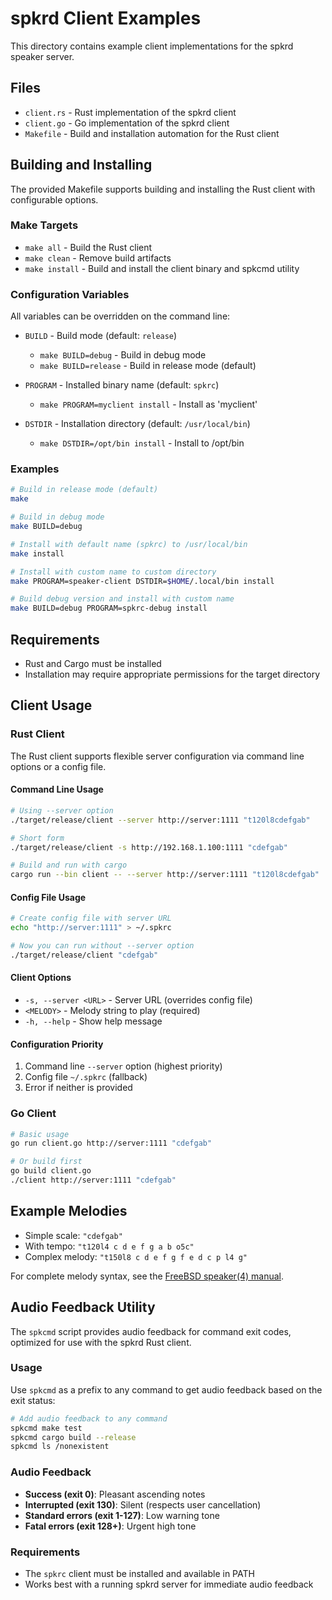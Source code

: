 # spkrd Client Examples

This directory contains example client implementations for the spkrd speaker server.

## Files

- `client.rs` - Rust implementation of the spkrd client
- `client.go` - Go implementation of the spkrd client
- `Makefile` - Build and installation automation for the Rust client

## Building and Installing

The provided Makefile supports building and installing the Rust client with configurable options.

### Make Targets

- `make all` - Build the Rust client
- `make clean` - Remove build artifacts
- `make install` - Build and install the client binary and spkcmd utility

### Configuration Variables

All variables can be overridden on the command line:

- `BUILD` - Build mode (default: `release`)
  - `make BUILD=debug` - Build in debug mode
  - `make BUILD=release` - Build in release mode (default)

- `PROGRAM` - Installed binary name (default: `spkrc`)
  - `make PROGRAM=myclient install` - Install as 'myclient'

- `DSTDIR` - Installation directory (default: `/usr/local/bin`)
  - `make DSTDIR=/opt/bin install` - Install to /opt/bin

### Examples

```bash
# Build in release mode (default)
make

# Build in debug mode
make BUILD=debug

# Install with default name (spkrc) to /usr/local/bin
make install

# Install with custom name to custom directory
make PROGRAM=speaker-client DSTDIR=$HOME/.local/bin install

# Build debug version and install with custom name
make BUILD=debug PROGRAM=spkrc-debug install
```

## Requirements

- Rust and Cargo must be installed
- Installation may require appropriate permissions for the target directory

## Client Usage

### Rust Client

The Rust client supports flexible server configuration via command line options or a config file.

#### Command Line Usage

```bash
# Using --server option
./target/release/client --server http://server:1111 "t120l8cdefgab"

# Short form
./target/release/client -s http://192.168.1.100:1111 "cdefgab"

# Build and run with cargo
cargo run --bin client -- --server http://server:1111 "t120l8cdefgab"
```

#### Config File Usage

```bash
# Create config file with server URL
echo "http://server:1111" > ~/.spkrc

# Now you can run without --server option
./target/release/client "cdefgab"
```

#### Client Options

- `-s, --server <URL>` - Server URL (overrides config file)
- `<MELODY>` - Melody string to play (required)
- `-h, --help` - Show help message

#### Configuration Priority

1. Command line `--server` option (highest priority)
2. Config file `~/.spkrc` (fallback)
3. Error if neither is provided

### Go Client

```bash
# Basic usage
go run client.go http://server:1111 "cdefgab"

# Or build first
go build client.go
./client http://server:1111 "cdefgab"
```

## Example Melodies

- Simple scale: `"cdefgab"`
- With tempo: `"t120l4 c d e f g a b o5c"`
- Complex melody: `"t150l8 c d e f g f e d c p l4 g"`

For complete melody syntax, see the [FreeBSD speaker(4) manual](https://man.freebsd.org/cgi/man.cgi?query=speaker&apropos=0&sektion=0&manpath=FreeBSD+14.3-RELEASE+and+Ports&arch=default&format=html).

## Audio Feedback Utility

The `spkcmd` script provides audio feedback for command exit codes, optimized for use with the spkrd Rust client.

### Usage

Use `spkcmd` as a prefix to any command to get audio feedback based on the exit status:

```bash
# Add audio feedback to any command
spkcmd make test
spkcmd cargo build --release
spkcmd ls /nonexistent
```

### Audio Feedback

- **Success (exit 0)**: Pleasant ascending notes
- **Interrupted (exit 130)**: Silent (respects user cancellation)  
- **Standard errors (exit 1-127)**: Low warning tone
- **Fatal errors (exit 128+)**: Urgent high tone

### Requirements

- The `spkrc` client must be installed and available in PATH
- Works best with a running spkrd server for immediate audio feedback